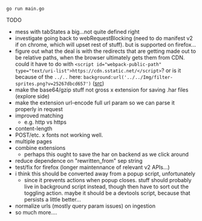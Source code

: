 `go run main.go`

TODO
- mess with tabStates a big...not quite defined right
- investigate going back to webRequestBlocking (need to do manifest v2 if on chrome, which will upset rest of stuff). but is supported on firefox...
- figure out what the deal is with the redirects that are getting made out to be relative paths, when the browser ultimately gets them from CDN. could it have to do with `<script id="webpack-public-path" type="text/uri-list">https://cdn.sstatic.net/</script>`? or is it because of the `../..` here: `background:url('../../Img/filter-sprites.png?v=25267dbcd657')` ([src](https://cdn.sstatic.net/Sites/stackoverflow/primary.css?v=c05ce93d5306))
- make the base64/gzip stuff not gross
x extension for saving .har files (explore side)
- make the extension url-encode full url param so we can parse it properly in request
- improved matching
  - e.g. http vs https
- content-length
- POST/etc.
x fonts not working well.
- multiple pages
- combine extensions
  - perhaps this ought to save the har on backend as we click around
- reduce dependence on "rewritten_from" sep string
- test/fix for firefox (longer maintennance of relevant v2 APIs...)
- i think this should be converted away from a popup script, unfortunately
  - since it prevents actions when popup closes. stuff should probably live in background script instead, though then have to sort out the toggling action. maybe it should be a devtools script, because that persists a little better... 
- normalize urls (mostly query param issues) on ingestion
- so much more....